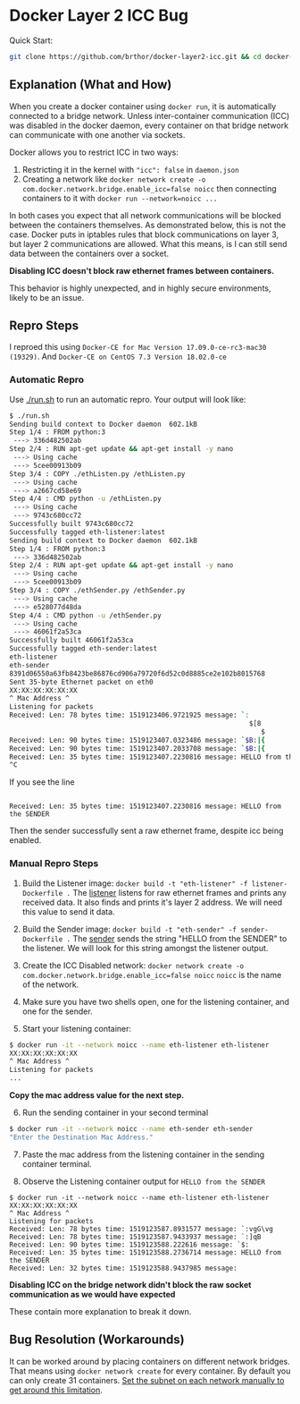 # Docker Layer 2 ICC Bug

Quick Start:
```bash
git clone https://github.com/brthor/docker-layer2-icc.git && cd docker-layer2-icc && ./run.sh
```

## Explanation (What and How)

When you create a docker container using `docker run`, it is automatically connected to a bridge network. Unless inter-container communication (ICC) was disabled in the docker daemon, every container on that bridge network can communicate with one another via sockets.

Docker allows you to restrict ICC in two ways:
1. Restricting it in the kernel with `"icc": false` in `daemon.json`
2. Creating a network like `docker network create -o com.docker.network.bridge.enable_icc=false noicc` then connecting containers to it with `docker run --network=noicc ...`

In both cases you expect that all network communications will be blocked between the containers themselves. As demonstrated below, this is not the case. Docker puts in iptables rules that block communications on layer 3, but layer 2 communications are allowed. What this means, is I can still send data between the containers over a socket.

**Disabling ICC doesn't block raw ethernet frames between containers.**

This behavior is highly unexpected, and in highly secure environments, likely to be an issue.

## Repro Steps

I reproed this using `Docker-CE for Mac Version 17.09.0-ce-rc3-mac30 (19329)`.
And `Docker-CE on CentOS 7.3 Version 18.02.0-ce`

### Automatic Repro

Use [./run.sh](/run.sh) to run an automatic repro. Your output will look like:

```bash
$ ./run.sh
Sending build context to Docker daemon  602.1kB
Step 1/4 : FROM python:3
 ---> 336d482502ab
Step 2/4 : RUN apt-get update && apt-get install -y nano
 ---> Using cache
 ---> 5cee00913b09
Step 3/4 : COPY ./ethListen.py /ethListen.py
 ---> Using cache
 ---> a2667cd58e69
Step 4/4 : CMD python -u /ethListen.py
 ---> Using cache
 ---> 9743c680cc72
Successfully built 9743c680cc72
Successfully tagged eth-listener:latest
Sending build context to Docker daemon  602.1kB
Step 1/4 : FROM python:3
 ---> 336d482502ab
Step 2/4 : RUN apt-get update && apt-get install -y nano
 ---> Using cache
 ---> 5cee00913b09
Step 3/4 : COPY ./ethSender.py /ethSender.py
 ---> Using cache
 ---> e528077d48da
Step 4/4 : CMD python -u /ethSender.py
 ---> Using cache
 ---> 46061f2a53ca
Successfully built 46061f2a53ca
Successfully tagged eth-sender:latest
eth-listener
eth-sender
8391d06550a63fb8423be86876cd906a79720f6d52c0d8885ce2e102b8015768
Sent 35-byte Ethernet packet on eth0
XX:XX:XX:XX:XX:XX
^ Mac Address ^
Listening for packets
Received: Len: 78 bytes time: 1519123406.9721925 message: `:
                                                            $[8
                                                               $
Received: Len: 90 bytes time: 1519123407.0323486 message: `$B:|{
Received: Len: 90 bytes time: 1519123407.2033708 message: `$B:|{
Received: Len: 35 bytes time: 1519123407.2230816 message: HELLO from the SENDER
^C
```

If you see the line
```

Received: Len: 35 bytes time: 1519123407.2230816 message: HELLO from the SENDER

```

Then the sender successfully sent a raw ethernet frame, despite icc being enabled.

### Manual Repro Steps

1. Build the Listener image: `docker build -t "eth-listener" -f listener-Dockerfile .`
The [listener](/ethListen.py) listens for raw ethernet frames and prints any received data.
It also finds and prints it's layer 2 address. We will need this value to send it data.

2. Build the Sender image: `docker build -t "eth-sender" -f sender-Dockerfile .`
The [sender](/ethSender.py) sends the string "HELLO from the SENDER" to the listener. 
We will look for this string amongst the listener output.

3. Create the ICC Disabled network: `docker network create -o com.docker.network.bridge.enable_icc=false noicc`
`noicc` is the name of the network.

4. Make sure you have two shells open, one for the listening container, and one for the sender.

5. Start your listening container: 
```bash
$ docker run -it --network noicc --name eth-listener eth-listener
XX:XX:XX:XX:XX:XX
^ Mac Address ^
Listening for packets
...
```

**Copy the mac address value for the next step.**

6. Run the sending container in your second terminal
```bash
$ docker run -it --network noicc --name eth-sender eth-sender
"Enter the Destination Mac Address."
```

7. Paste the mac address from the listening container in the sending container terminal.

8. Observe the Listening container output for `HELLO from the SENDER`
```
$ docker run -it --network noicc --name eth-listener eth-listener
XX:XX:XX:XX:XX:XX
^ Mac Address ^
Listening for packets
Received: Len: 78 bytes time: 1519123587.8931577 message: `:vgG\vg
Received: Len: 78 bytes time: 1519123587.9433937 message: `:]qB
Received: Len: 90 bytes time: 1519123588.222616 message: `$:
Received: Len: 35 bytes time: 1519123588.2736714 message: HELLO from the SENDER
Received: Len: 32 bytes time: 1519123588.9437985 message:
```

**Disabling ICC on the bridge network didn't block the raw socket communication as we would have expected**

These contain more explanation to break it down.

## Bug Resolution (Workarounds)

It can be worked around by placing containers on different network bridges. That means using `docker network create` for every container. By default you can only create 31 containers. [Set the subnet on each network manually to get around this limitation](https://loomchild.net/2016/09/04/docker-can-create-only-31-networks-on-a-single-machine/).
